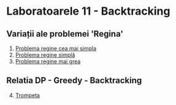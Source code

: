 # Laboratoarele 11 - Backtracking

## Variații ale problemei 'Regina'
1. [Problema regine cea mai simpla](https://www.pbinfo.ro/probleme/1281/regine1)
2. [Problema regine simplă](https://www.nerdarena.ro/problema/regine)
3. [Problema regine mai grea](https://www.infoarena.ro/problema/regine2)

## Relatia DP - Greedy - Backtracking
4. [Trompeta](https://infoarena.ro/problema/trompeta)